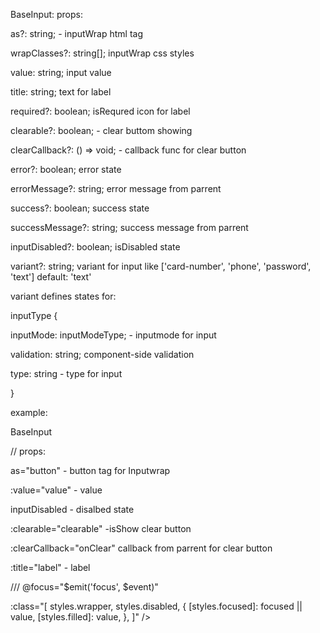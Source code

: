BaseInput:
props:

as?: string; - inputWrap html tag

wrapClasses?: string[]; inputWrap css styles

value: string; input value

title: string; text for label

required?: boolean; isRequred icon for label

clearable?: boolean; - clear buttom showing

clearCallback?: () => void; - callback func for clear button

error?: boolean; error state

errorMessage?: string; error message from parrent

success?: boolean; success state

successMessage?: string; success message from parrent

inputDisabled?: boolean; isDisabled state

variant?: string; variant for input like ['card-number', 'phone', 'password', 'text'] default: 'text'

variant defines states for:

inputType {

inputMode: inputModeType; - inputmode for input

validation: string; component-side validation

type: string - type for input

}

example:

BaseInput

// props:

as="button" - button tag for Inputwrap

:value="value" - value

inputDisabled - disalbed state

:clearable="clearable" -isShow clear button

:clearCallback="onClear" callback from parrent for clear button

:title="label" - label

///
@focus="$emit('focus', $event)"

:class="[
styles.wrapper,
styles.disabled,
{
[styles.focused]: focused || value,
[styles.filled]: value,
},
]"
/>
